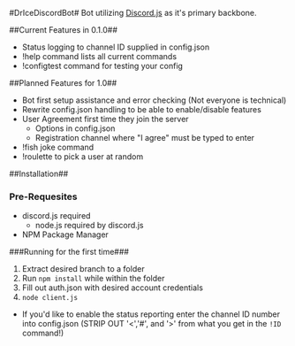 #DrIceDiscordBot#
Bot utilizing [Discord.js](https://github.com/hydrabolt/discord.js) as it's primary backbone.

##Current Features in 0.1.0##
- Status logging to channel ID supplied in config.json
- !help command lists all current commands
- !configtest command for testing your config

##Planned Features for 1.0##
- Bot first setup assistance and error checking (Not everyone is technical)
- Rewrite config.json handling to be able to enable/disable features
- User Agreement first time they join the server
  - Options in config.json
  - Registration channel where "I agree" must be typed to enter
- !fish joke command
- !roulette to pick a user at random

##Installation##
### Pre-Requesites
- discord.js required
  - node.js required by discord.js
- NPM Package Manager

###Running for the first time###
1. Extract desired branch to a folder
2. Run `npm install` while within the folder
3. Fill out auth.json with desired account credentials
4. `node client.js`
- If you'd like to enable the status reporting enter the channel ID number into config.json (STRIP OUT '<','#', and '>' from what you get in the ``!ID`` command!)
